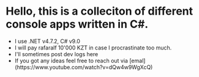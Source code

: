 <h1>Hello, this is a colleciton of different console apps written in C#.</h1>
<ul>
  <li>I use .NET v4.7.2, C# v9.0 </li>
  <li>I will pay rafaralf 10'000 KZT in case I procrastinate too much.</li>
  <li>I'll sometimes post dev logs here</li>
  <li>If you got any ideas feel free to reach out via [emal](https://www.youtube.com/watch?v=dQw4w9WgXcQ)</li>
</ul>
